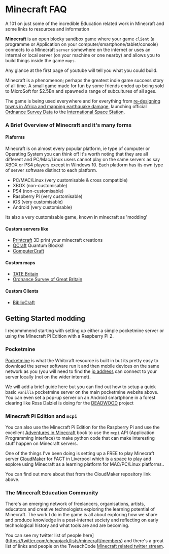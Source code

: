 # Minecraft FAQ

A 101 on just some of the incredible Education related work in Minecraft and some links to resources and information

**Minecraft** is an open blocky sandbox game where your game `client` (a programme or Application on your computer/smartphone/tablet/console) connects to a Minecraft `server` somewhere on the internet or uses an internal or local server (on your machine or one nearby) and allows you to build things inside the game `maps`. 

Any glance at the first page of youtube will tell you what you could build.

Minecraft is a phenomenon; perhaps the greatest indie game success story of all time. A small game made for fun by some friends ended up being sold to MicroSoft for $2.5Bn and spawned a range of subcultures of all ages. 

The game is being used everywhere and for everything from [re-designing towns in Africa and mapping earthquake damage](http://blockbyblock.org/), launching official [Ordnance Survey Data](https://www.ordnancesurvey.co.uk/innovate/developers/minecraft-map-britain.html) to the [International Space Station](https://astro-pi.org/competition/winners/).

### A Brief Overview of Minecraft and it's many forms

#### Plaforms

Minecraft is on almost every popular platform, ie type of computer or Operating System you can think of! It's worth noting that they are all different and PC/Mac/Linux users cannot play on the same servers as say XBOX or PS4 players except in Windows 10. Each platform has its own type of server software distinct to each platform. 

 * PC/MAC/Linux (very customisable & cross compatible)
 * XBOX (non-customisable)
 * PS4 (non-customisable)
 * Raspberry Pi (very customisable)
 * iOS (very customisable)
 * Android (very customisable)

Its also a very customisable game, known in minecraft as 'modding' 

#### Custom servers like 

 * [Printcraft](http://www.printcraft.org/) 3D print your minecraft creations
 * [QCraft](http://qcraft.org/about/) Quantum Blocks!
 * [ComputerCraft](http://www.computercraft.info/)

#### Custom maps 

 * [TATE Britain](http://www.tate.org.uk/about/projects/tate-worlds-art-reimagined-minecraft)
 * [Ordnance Survey of Great Britain](https://www.ordnancesurvey.co.uk/innovate/developers/minecraft-map-britain.html) 

#### Custom Clients

 * [BiblioCraft](http://www.bibliocraftmod.com/origin-story/)

## Getting Started modding

I recommmend starting with setting up either a simple pocketmine server or using the Minecraft Pi Edition with a Raspberry Pi 2.

### Pocketmine

[Pocketmine](http://www.pocketmine.net/) is what the Whitcraft resource is built in but its pretty easy to download the server software run it and then mobile devices on the same network as you (you will need to find the [ip address](http://touch.whatsmyip.org/) can connect to your server locally (not on the wider internet). 

We will add a brief guide here but you can find out how to setup a quick basic `vanilla` pocketmine server on the main pocketmine website above. You can even set a pop-up server on an Android smartphone in a forest clearing like Ross Dalziel is doing for the [DEADWOOD](https://github.com/cheapjack/DeadWood) project

### Minecraft Pi Edition and `mcpi`

You can also use the Minecraft Pi Edition for the Raspberry Pi and use the excellent [Adventures in Minecraft](http://eu.wiley.com/WileyCDA/WileyTitle/productCd-111894691X.html) book to use the `mcpi` API (Application Programming Interface) to make python code that can make interesting stuff happen on Minecraft servers.

One of the things I've been doing is setting up a FREE to play Minecraft server [CloudMaker](https://github.com/cheapjack/CloudMaker/) for FACT in Liverpool which is a space to play and explore using Minecraft as a learning platform for MAC/PC/Linux platforms..

You can find out more about that from the CloudMaker repository link above.

### The Minecraft Education Community

There's an emerging network of freelancers, organisations, artists, educators and creative technologists exploring the learning potential of Minecraft. The work I do in the game is all about exploring how we share and produce knowledge in a post-internet society and reflecting on early technological history and what tools are and are becoming.

You can see my twitter list of people here](https://twitter.com/cheapjack/lists/minecraft/members) and there's a great list of links and people on the TweachCode [Minecraft related twitter stream](https://twitter.com/search?f=tweets&q=tweachcode%20+minecraft&src=typd). 
 
